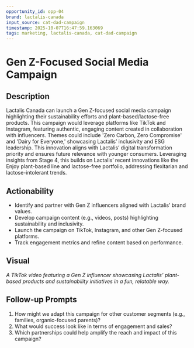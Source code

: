 ```yaml
---
opportunity_id: opp-04
brand: lactalis-canada
input_source: cat-dad-campaign
timestamp: 2025-10-07T16:47:59.163069
tags: marketing, lactalis-canada, cat-dad-campaign
---
```


# Gen Z-Focused Social Media Campaign

## Description

Lactalis Canada can launch a Gen Z-focused social media campaign highlighting their sustainability efforts and plant-based/lactose-free products. This campaign would leverage platforms like TikTok and Instagram, featuring authentic, engaging content created in collaboration with influencers. Themes could include 'Zero Carbon, Zero Compromise' and 'Dairy for Everyone,' showcasing Lactalis’ inclusivity and ESG leadership. This innovation aligns with Lactalis’ digital transformation priority and ensures future relevance with younger consumers. Leveraging insights from Stage 4, this builds on Lactalis’ recent innovations like the Enjoy plant-based line and lactose-free portfolio, addressing flexitarian and lactose-intolerant trends.

## Actionability

- Identify and partner with Gen Z influencers aligned with Lactalis’ brand values.
- Develop campaign content (e.g., videos, posts) highlighting sustainability and inclusivity.
- Launch the campaign on TikTok, Instagram, and other Gen Z-focused platforms.
- Track engagement metrics and refine content based on performance.

## Visual

*A TikTok video featuring a Gen Z influencer showcasing Lactalis’ plant-based products and sustainability initiatives in a fun, relatable way.*

## Follow-up Prompts

1. How might we adapt this campaign for other customer segments (e.g., families, organic-focused parents)?
2. What would success look like in terms of engagement and sales?
3. Which partnerships could help amplify the reach and impact of this campaign?
